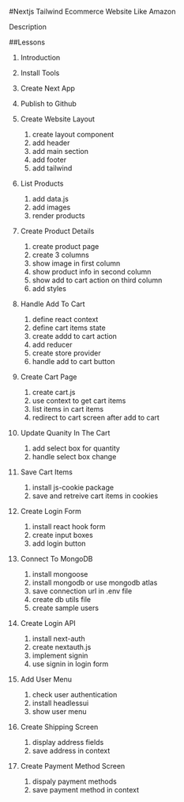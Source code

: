 #Nextjs Tailwind Ecommerce Website Like Amazon

Description

##Lessons

1. Introduction 
2. Install Tools  
3. Create Next App 
4. Publish to Github 

5. Create Website Layout
   1. create layout component
   2. add header
   3. add main section
   4. add footer
   5. add tailwind 

6. List Products
   1. add data.js
   2. add images
   3. render products

7. Create Product Details
   1. create product page
   2. create 3 columns
   3. show image in first column
   4. show product info in second column
   5. show add to cart action on third column
   6. add styles

8. Handle Add To Cart
   1. define react context
   2. define cart items state
   3. create addd to cart action
   4. add reducer
   5. create store provider
   6. handle add to cart button

9. Create Cart Page
   1. create cart.js
   2. use context to get cart items
   3. list items in cart items
   4. redirect to cart screen after add to cart

10. Update Quanity In The Cart
    1. add select box for quantity
    2. handle select box change

11. Save Cart Items
    1. install js-cookie package
    2. save and retreive cart items in cookies

12. Create Login Form
    1. install react hook form
    2. create input boxes
    3. add login button

13. Connect To MongoDB
    1. install mongoose
    2. install mongodb or use mongodb atlas
    3. save connection url in .env file
    4. create db utils file
    5. create sample users

14. Create Login API
    1. install next-auth
    2. create nextauth.js
    3. implement signin
    4. use signin in login form

15. Add User Menu
    1. check user authentication
    2. install headlessui
    3. show user menu    

16. Create Shipping Screen
    1. display address fields
    2. save address in context

17. Create Payment Method Screen
    1. dispaly payment methods
    2. save payment method in context